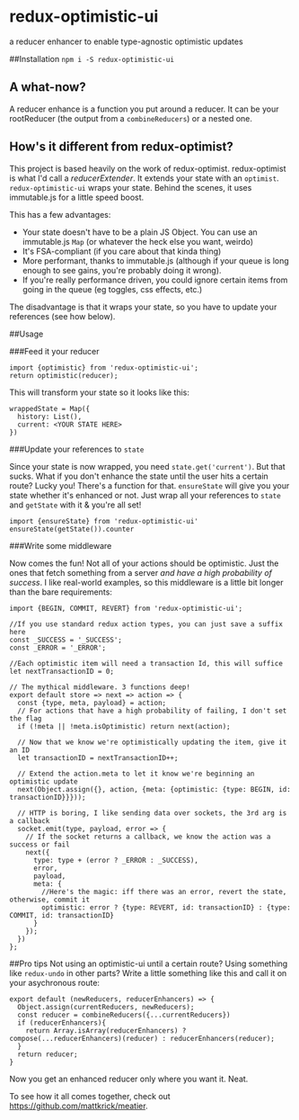 # redux-optimistic-ui
a reducer enhancer to enable type-agnostic optimistic updates

##Installation
`npm i -S redux-optimistic-ui`

## A what-now?
A reducer enhance is a function you put around a reducer. 
It can be your rootReducer (the output from a `combineReducers`) or a nested one.

## How's it different from redux-optimist?
This project is based heavily on the work of redux-optimist.
redux-optimist is what I'd call a *reducerExtender*. It extends your state with an `optimist`.
`redux-optimistic-ui` wraps your state.
Behind the scenes, it uses immutable.js for a little speed boost.

This has a few advantages:
- Your state doesn't have to be a plain JS Object. You can use an immutable.js `Map` (or whatever the heck else you want, weirdo)
- It's FSA-compliant (if you care about that kinda thing)
- More performant, thanks to immutable.js (although if your queue is long enough to see gains, you're probably doing it wrong).
- If you're really performance driven, you could ignore certain items from going in the queue (eg toggles, css effects, etc.)

The disadvantage is that it wraps your state, so you have to update your references (see how below).

##Usage

###Feed it your reducer

```
import {optimistic} from 'redux-optimistic-ui';
return optimistic(reducer);
```

This will transform your state so it looks like this:
```
wrappedState = Map({
  history: List(),
  current: <YOUR STATE HERE>
})
```

###Update your references to `state`

Since your state is now wrapped, you need `state.get('current')`. 
But that sucks. What if you don't enhance the state until the user hits a certain route?
Lucky you! There's a function for that. `ensureState` will give you your state whether it's enhanced or not.
Just wrap all your references to `state` and `getState` with it & you're all set!

```
import {ensureState} from 'redux-optimistic-ui'
ensureState(getState()).counter
```

###Write some middleware

Now comes the fun! Not all of your actions should be optimistic. 
Just the ones that fetch something from a server *and have a high probability of success*.
I like real-world examples, so this middleware is a little bit longer than the bare requirements:

```
import {BEGIN, COMMIT, REVERT} from 'redux-optimistic-ui';

//If you use standard redux action types, you can just save a suffix here
const _SUCCESS = '_SUCCESS';
const _ERROR = '_ERROR';

//Each optimistic item will need a transaction Id, this will suffice
let nextTransactionID = 0;

// The mythical middleware. 3 functions deep!
export default store => next => action => {
  const {type, meta, payload} = action;
  // For actions that have a high probability of failing, I don't set the flag
  if (!meta || !meta.isOptimistic) return next(action);

  // Now that we know we're optimistically updating the item, give it an ID
  let transactionID = nextTransactionID++;

  // Extend the action.meta to let it know we're beginning an optimistic update
  next(Object.assign({}, action, {meta: {optimistic: {type: BEGIN, id: transactionID}}}));

  // HTTP is boring, I like sending data over sockets, the 3rd arg is a callback 
  socket.emit(type, payload, error => {
    // If the socket returns a callback, we know the action was a success or fail
    next({
      type: type + (error ? _ERROR : _SUCCESS),
      error,
      payload,
      meta: {
        //Here's the magic: iff there was an error, revert the state, otherwise, commit it
        optimistic: error ? {type: REVERT, id: transactionID} : {type: COMMIT, id: transactionID}
      }
    });
  })
};
```

##Pro tips
Not using an optimistic-ui until a certain route? Using something like `redux-undo` in other parts? Write a little something like this and call it on your asychronous route:

```
export default (newReducers, reducerEnhancers) => {
  Object.assign(currentReducers, newReducers);
  const reducer = combineReducers({...currentReducers})
  if (reducerEnhancers){
    return Array.isArray(reducerEnhancers) ? compose(...reducerEnhancers)(reducer) : reducerEnhancers(reducer);
  }
  return reducer;
}
```
Now you get an enhanced reducer only where you want it. Neat.

To see how it all comes together, check out https://github.com/mattkrick/meatier.


